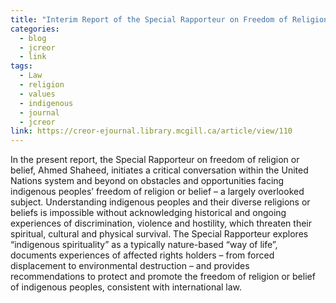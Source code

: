 ```yaml
---
title: "Interim Report of the Special Rapporteur on Freedom of Religion or Belief"
categories:
  - blog
  - jcreor
  - link
tags:
  - Law
  - religion
  - values
  - indigenous
  - journal
  - jcreor
link: https://creor-ejournal.library.mcgill.ca/article/view/110
---
```

In the present report, the Special Rapporteur on freedom of religion or belief, Ahmed Shaheed, initiates a critical conversation within the United Nations system and beyond on obstacles and opportunities facing indigenous peoples’ freedom of religion or belief – a largely overlooked subject. Understanding indigenous peoples and their diverse religions or beliefs is impossible without acknowledging historical and ongoing experiences of discrimination, violence and hostility, which threaten their spiritual, cultural and physical survival. The Special Rapporteur explores “indigenous spirituality” as a typically nature-based “way of life”, documents experiences of affected rights holders – from forced displacement to environmental destruction – and provides recommendations to protect and promote the freedom of religion or belief of indigenous peoples, consistent with international law.